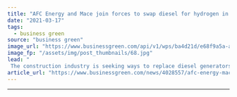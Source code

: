 ```yaml
---
title: "AFC Energy and Mace join forces to swap diesel for hydrogen in UK construction"
date: "2021-03-17"
tags: 
  - business green
source: "business green"
image_url: "https://www.businessgreen.com/api/v1/wps/ba4d21d/e68f9a5a-ac56-46a8-be10-c4b4f7167ff0/2/Mace-Image-185x114.jpg"
image_fp: "/assets/img/post_thumbnails/68.jpg"
lead: "
 The construction industry is seeking ways to replace diesel generators as a source of temporary power on construction sites ..."
article_url: "https://www.businessgreen.com/news/4028557/afc-energy-mace-join-forces-swap-diesel-hydrogen-uk-construction"
---
```


---
